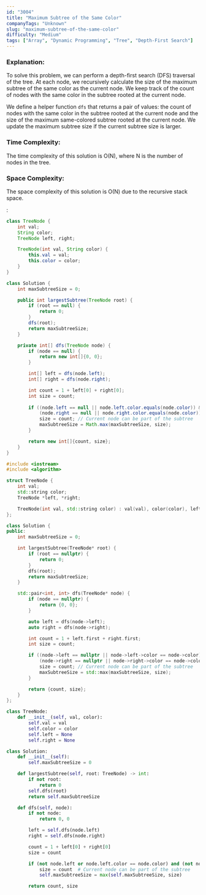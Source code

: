 ```yaml
---
id: "3004"
title: "Maximum Subtree of the Same Color"
companyTags: "Unknown"
slug: "maximum-subtree-of-the-same-color"
difficulty: "Medium"
tags: ["Array", "Dynamic Programming", "Tree", "Depth-First Search"]
---
```


### Explanation:

To solve this problem, we can perform a depth-first search (DFS) traversal of the tree. At each node, we recursively calculate the size of the maximum subtree of the same color as the current node. We keep track of the count of nodes with the same color in the subtree rooted at the current node.

We define a helper function `dfs` that returns a pair of values: the count of nodes with the same color in the subtree rooted at the current node and the size of the maximum same-colored subtree rooted at the current node. We update the maximum subtree size if the current subtree size is larger.

### Time Complexity:
The time complexity of this solution is O(N), where N is the number of nodes in the tree.

### Space Complexity:
The space complexity of this solution is O(N) due to the recursive stack space.

:

```java
class TreeNode {
    int val;
    String color;
    TreeNode left, right;

    TreeNode(int val, String color) {
        this.val = val;
        this.color = color;
    }
}

class Solution {
    int maxSubtreeSize = 0;

    public int largestSubtree(TreeNode root) {
        if (root == null) {
            return 0;
        }
        dfs(root);
        return maxSubtreeSize;
    }

    private int[] dfs(TreeNode node) {
        if (node == null) {
            return new int[]{0, 0};
        }

        int[] left = dfs(node.left);
        int[] right = dfs(node.right);

        int count = 1 + left[0] + right[0];
        int size = count;
        
        if ((node.left == null || node.left.color.equals(node.color)) &&
            (node.right == null || node.right.color.equals(node.color))) {
            size = count; // Current node can be part of the subtree
            maxSubtreeSize = Math.max(maxSubtreeSize, size);
        }

        return new int[]{count, size};
    }
}
```

```cpp
#include <iostream>
#include <algorithm>

struct TreeNode {
    int val;
    std::string color;
    TreeNode *left, *right;

    TreeNode(int val, std::string color) : val(val), color(color), left(nullptr), right(nullptr) {}
};

class Solution {
public:
    int maxSubtreeSize = 0;

    int largestSubtree(TreeNode* root) {
        if (root == nullptr) {
            return 0;
        }
        dfs(root);
        return maxSubtreeSize;
    }

    std::pair<int, int> dfs(TreeNode* node) {
        if (node == nullptr) {
            return {0, 0};
        }

        auto left = dfs(node->left);
        auto right = dfs(node->right);

        int count = 1 + left.first + right.first;
        int size = count;

        if ((node->left == nullptr || node->left->color == node->color) &&
            (node->right == nullptr || node->right->color == node->color)) {
            size = count; // Current node can be part of the subtree
            maxSubtreeSize = std::max(maxSubtreeSize, size);
        }

        return {count, size};
    }
};
```

```python
class TreeNode:
    def __init__(self, val, color):
        self.val = val
        self.color = color
        self.left = None
        self.right = None

class Solution:
    def __init__(self):
        self.maxSubtreeSize = 0

    def largestSubtree(self, root: TreeNode) -> int:
        if not root:
            return 0
        self.dfs(root)
        return self.maxSubtreeSize

    def dfs(self, node):
        if not node:
            return 0, 0

        left = self.dfs(node.left)
        right = self.dfs(node.right)

        count = 1 + left[0] + right[0]
        size = count

        if (not node.left or node.left.color == node.color) and (not node.right or node.right.color == node.color):
            size = count  # Current node can be part of the subtree
            self.maxSubtreeSize = max(self.maxSubtreeSize, size)

        return count, size
```